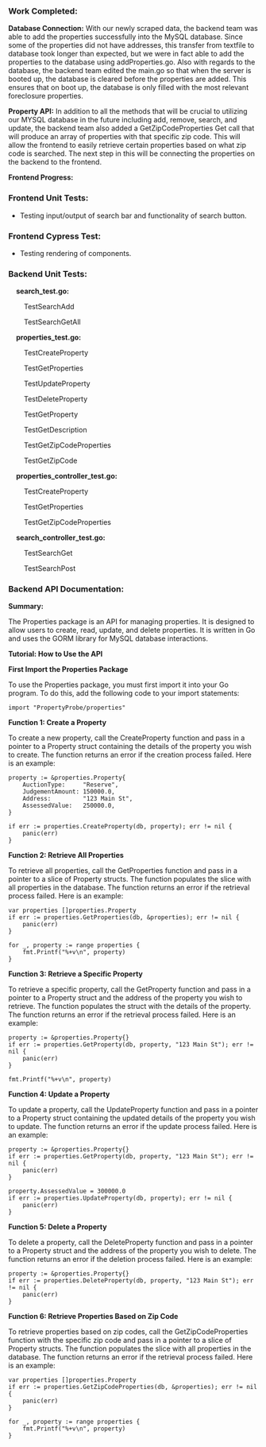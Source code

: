 ### Work Completed:

**Database Connection:** With our newly scraped data, the backend team was able to add the properties successfully into the MySQL database. Since some of the properties did not have addresses, this transfer from textfile to database took longer than expected, but we were in fact able to add the properties to the database using addProperties.go. Also with regards to the database, the backend team edited the main.go so that when the server is booted up, the database is cleared before the properties are added. This ensures that on boot up, the database is only filled with the most relevant foreclosure properties.

**Property API:** In addition to all the methods that will be crucial to utilizing our MYSQL database in the future including add, remove, search, and update, the backend team also added a GetZipCodeProperties Get call that will produce an array of properties with that specific zip code. This will allow the frontend to easily retrieve certain properties based on what zip code is searched. The next step in this will be connecting the properties on the backend to the frontend.

**Frontend Progress:** 


### Frontend Unit Tests:

* Testing input/output of search bar and functionality of search button.

### Frontend Cypress Test:

* Testing rendering of components.

### Backend Unit Tests: 
&nbsp;&nbsp;&nbsp;&nbsp;**search_test.go:**

&nbsp;&nbsp;&nbsp;&nbsp;&nbsp;&nbsp;&nbsp;&nbsp;TestSearchAdd

&nbsp;&nbsp;&nbsp;&nbsp;&nbsp;&nbsp;&nbsp;&nbsp;TestSearchGetAll

&nbsp;&nbsp;&nbsp;&nbsp;**properties_test.go:**

&nbsp;&nbsp;&nbsp;&nbsp;&nbsp;&nbsp;&nbsp;&nbsp;TestCreateProperty

&nbsp;&nbsp;&nbsp;&nbsp;&nbsp;&nbsp;&nbsp;&nbsp;TestGetProperties

&nbsp;&nbsp;&nbsp;&nbsp;&nbsp;&nbsp;&nbsp;&nbsp;TestUpdateProperty

&nbsp;&nbsp;&nbsp;&nbsp;&nbsp;&nbsp;&nbsp;&nbsp;TestDeleteProperty

&nbsp;&nbsp;&nbsp;&nbsp;&nbsp;&nbsp;&nbsp;&nbsp;TestGetProperty

&nbsp;&nbsp;&nbsp;&nbsp;&nbsp;&nbsp;&nbsp;&nbsp;TestGetDescription

&nbsp;&nbsp;&nbsp;&nbsp;&nbsp;&nbsp;&nbsp;&nbsp;TestGetZipCodeProperties

&nbsp;&nbsp;&nbsp;&nbsp;&nbsp;&nbsp;&nbsp;&nbsp;TestGetZipCode

&nbsp;&nbsp;&nbsp;&nbsp;**properties_controller_test.go:**

&nbsp;&nbsp;&nbsp;&nbsp;&nbsp;&nbsp;&nbsp;&nbsp;TestCreateProperty

&nbsp;&nbsp;&nbsp;&nbsp;&nbsp;&nbsp;&nbsp;&nbsp;TestGetProperties

&nbsp;&nbsp;&nbsp;&nbsp;&nbsp;&nbsp;&nbsp;&nbsp;TestGetZipCodeProperties

&nbsp;&nbsp;&nbsp;&nbsp;**search_controller_test.go:**

&nbsp;&nbsp;&nbsp;&nbsp;&nbsp;&nbsp;&nbsp;&nbsp;TestSearchGet

&nbsp;&nbsp;&nbsp;&nbsp;&nbsp;&nbsp;&nbsp;&nbsp;TestSearchPost

### Backend API Documentation: 
  
**Summary:**

The Properties package is an API for managing properties. It is designed to allow users to create, read, update, and delete properties. It is written in Go and uses the GORM library for MySQL database interactions.

**Tutorial: How to Use the API**

**First Import the Properties Package**

To use the Properties package, you must first import it into your Go program. To do this, add the following code to your import statements: 

`import "PropertyProbe/properties"`

**Function 1: Create a Property**

To create a new property, call the CreateProperty function and pass in a pointer to a Property struct containing the details of the property you wish to create. The function returns an error if the creation process failed. Here is an example:

```
property := &properties.Property{
    AuctionType:     "Reserve",
    JudgementAmount: 150000.0,
    Address:         "123 Main St",
    AssessedValue:   250000.0,
}

if err := properties.CreateProperty(db, property); err != nil {
    panic(err)
}
```

**Function 2: Retrieve All Properties**

To retrieve all properties, call the GetProperties function and pass in a pointer to a slice of Property structs. The function populates the slice with all properties in the database. The function returns an error if the retrieval process failed. Here is an example:

```
var properties []properties.Property
if err := properties.GetProperties(db, &properties); err != nil {
    panic(err)
}

for _, property := range properties {
    fmt.Printf("%+v\n", property)
}
```

**Function 3: Retrieve a Specific Property**

To retrieve a specific property, call the GetProperty function and pass in a pointer to a Property struct and the address of the property you wish to retrieve. The function populates the struct with the details of the property. The function returns an error if the retrieval process failed. Here is an example:

```
property := &properties.Property{}
if err := properties.GetProperty(db, property, "123 Main St"); err != nil {
    panic(err)
}

fmt.Printf("%+v\n", property)
```

**Function 4: Update a Property**

To update a property, call the UpdateProperty function and pass in a pointer to a Property struct containing the updated details of the property you wish to update. The function returns an error if the update process failed. Here is an example:

```
property := &properties.Property{}
if err := properties.GetProperty(db, property, "123 Main St"); err != nil {
    panic(err)
}

property.AssessedValue = 300000.0
if err := properties.UpdateProperty(db, property); err != nil {
    panic(err)
}
```

**Function 5: Delete a Property**

To delete a property, call the DeleteProperty function and pass in a pointer to a Property struct and the address of the property you wish to delete. The function returns an error if the deletion process failed. Here is an example:

```
property := &properties.Property{}
if err := properties.DeleteProperty(db, property, "123 Main St"); err != nil {
    panic(err)
}
```

**Function 6: Retrieve Properties Based on Zip Code**

To retrieve properties based on zip codes, call the GetZipCodeProperties function with the specific zip code and pass in a pointer to a slice of Property structs. The function populates the slice with all properties in the database. The function returns an error if the retrieval process failed. Here is an example:
```
var properties []properties.Property
if err := properties.GetZipCodeProperties(db, &properties); err != nil {
    panic(err)
}

for _, property := range properties {
    fmt.Printf("%+v\n", property)
}
```
